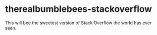 # therealbumblebees-stackoverflow
This will bee the sweetest version of Stack Overflow the world has ever seen.
